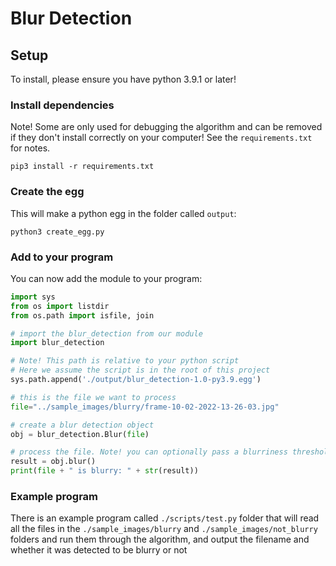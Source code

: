 # Blur Detection

## Setup
To install, please ensure you have python 3.9.1 or later!

### Install dependencies
Note! Some are only used for debugging the algorithm and can be removed if they don't install correctly on your computer! See the `requirements.txt` for notes.

```
pip3 install -r requirements.txt
```

### Create the egg
This will make a python egg in the folder called `output`:

```
python3 create_egg.py
```

### Add to your program
You can now add the module to your program:

```python
import sys
from os import listdir
from os.path import isfile, join

# import the blur_detection from our module
import blur_detection

# Note! This path is relative to your python script
# Here we assume the script is in the root of this project
sys.path.append('./output/blur_detection-1.0-py3.9.egg')

# this is the file we want to process
file="../sample_images/blurry/frame-10-02-2022-13-26-03.jpg"

# create a blur detection object
obj = blur_detection.Blur(file)

# process the file. Note! you can optionally pass a blurriness threshold as an argument
result = obj.blur()
print(file + " is blurry: " + str(result))
```

### Example program
There is an example program called `./scripts/test.py` folder that will read all the files in
the `./sample_images/blurry` and `./sample_images/not_blurry` folders and run them
through the algorithm, and output the filename and whether it was detected to be blurry or not
